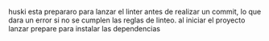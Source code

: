 huski esta prepararo para lanzar el linter antes de realizar un commit, lo que dara un error si no se cumplen las reglas de linteo.
al iniciar el proyecto lanzar prepare para instalar las dependencias
